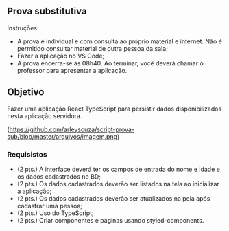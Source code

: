 ## Prova substitutiva

Instruções:
- A prova é individual e com consulta ao próprio material e internet. Não é permitido consultar material de outra pessoa da sala;
- Fazer a aplicação no VS Code;
- A prova encerra-se às 08h40. Ao terminar, você deverá chamar o professor para apresentar a aplicação.


## Objetivo

Fazer uma aplicação React TypeScript para persistir dados disponibilizados nesta aplicação servidora.

(https://github.com/arleysouza/script-prova-sub/blob/master/arquivos/imagem.png)


### Requisistos

- (2 pts.) A interface deverá ter os campos de entrada do nome e idade e os dados cadastrados no BD;
- (2 pts.) Os dados cadastrados deverão ser listados na tela ao inicializar a aplicação;
- (2 pts.) Os dados cadastrados deverão ser atualizados na pela após cadastrar uma pessoa;
- (2 pts.) Uso do TypeScript;
- (2 pts.) Criar componentes e páginas usando styled-components.



